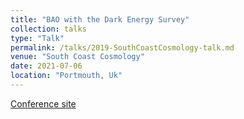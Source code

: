 ```yaml
---
title: "BAO with the Dark Energy Survey"
collection: talks
type: "Talk"
permalink: /talks/2019-SouthCoastCosmology-talk.md
venue: "South Coast Cosmology"
date: 2021-07-06
location: "Portmouth, Uk"
---
```


[Conference site](https://www.icg.port.ac.uk/2018/11/south-coast-cosmology-icg/)

